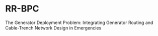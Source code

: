 # RR-BPC
The Generator Deployment Problem: Integrating  Generator Routing and Cable-Trench Network  Design in Emergencies

